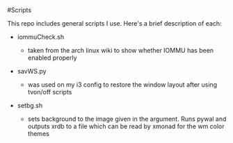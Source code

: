 #Scripts

This repo includes general scripts I use.
Here's a brief description of each:

* iommuCheck.sh
	- taken from the arch linux wiki to show whether IOMMU has been enabled properly

* savWS.py
	- was used on my i3 config to restore the window layout after using tvon/off scripts

* setbg.sh
	- sets background to the image given in the argument. Runs pywal and outputs xrdb to a file which can be read by xmonad for the wm color themes

